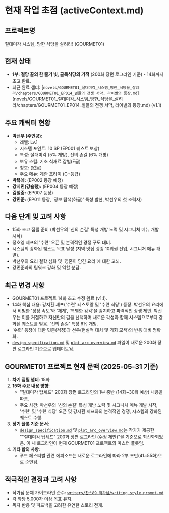 # 현재 작업 초점 (activeContext.md)

## 프로젝트명
절대미각 시스템, 망한 식당을 살려라! (GOURMET01)

## 현재 상태
- **1부: 절망 끝의 한 줄기 빛, 골목식당의 기적** (200화 장편 로그라인 기준) - 14화까지 초고 완료.
- 최근 완료 챕터: [`novels/GOURMET01_절대미각_시스템_망한_식당을_살려라/chapters/GOURMET01_EP014_별들의 전쟁 서막, 라이벌의 등장.md`](novels/GOURMET01_절대미각_시스템_망한_식당을_살려라/chapters/GOURMET01_EP014_별들의 전쟁 서막, 라이벌의 등장.md) (v1.1)

## 주요 캐릭터 현황
- **박선우 (주인공):**
    - 레벨: Lv.1
    - 시스템 포인트: 10 SP (EP001 퀘스트 보상)
    - 특성: 절대미각 (5% 개방), 신의 손길 (6% 개방)
    - 보유 스킬: 기초 식재료 감별(F급)
    - 칭호: (없음)
    - 주요 메뉴: 계란 프라이 (C+등급)
- **박복례:** (EP002 등장 예정)
- **강지민(강슐랭):** (EP004 등장 예정)
- **김철중:** (EP007 등장)
- **강민준:** (EP011 등장, '정보 탐색(하급)' 특성 발현, 박선우의 첫 조력자)

## 다음 단계 및 고려 사항
- 15화 초고 집필 준비 (박선우의 '신의 손길' 특성 개방 노력 및 시그니처 메뉴 개발 시작)
- 정호영 셰프의 '수련' 오픈 및 본격적인 경쟁 구도 대비.
- 시스템의 강화된 퀘스트 목표 달성 (지역 맛집 랭킹 10위권 진입, 시그니처 메뉴 개발).
- 박선우의 요리 철학 심화 및 '영혼이 담긴 요리'에 대한 고뇌.
- 강민준과의 팀워크 강화 및 역할 분담.

## 최근 변경 사항
- GOURMET01 프로젝트 14화 초고 수정 완료 (v1.1).
- 14화 핵심 내용: 강지환 셰프('수련' 레스토랑 및 '수련 식당') 등장. 박선우의 요리에서 비범한 '성장 속도'와 '체계', '특별한 감각'을 감지하고 파격적인 상생 제안. 박선우는 이를 거절하고 자신만의 길을 선택하며 새로운 각성과 함께 시스템으로부터 강화된 퀘스트를 받음. '신의 손길' 특성 6% 개방.
- '수련' 등장에 대한 민준(걱정)과 선우(현실적 대처 및 기회 모색)의 반응 대비 명확화.
- [`design_specification.md`](novels/GOURMET01_절대미각_시스템_망한_식당을_살려라/design_specification.md) 및 [`plot_arc_overview.md`](novels/GOURMET01_절대미각_시스템_망한_식당을_살려라/plot_arc_overview.md) 파일이 새로운 200화 장편 로그라인 기준으로 업데이트됨.

## GOURMET01 프로젝트 현재 문맥 (2025-05-31 기준)

1.  **차기 집필 챕터**: 15화
2.  **15화 주요 내용 방향**:
    *   "절대미각 탑셰프" 200화 장편 로그라인의 1부 중반 (14화~30화 예상) 내용을 따름.
    *   주요 사건: 박선우의 '신의 손길' 특성 개방 노력 및 시그니처 메뉴 개발 시작, '수련' 및 '수련 식당' 오픈 및 강지환 셰프와의 본격적인 경쟁, 시스템의 강화된 퀘스트 수행.
3.  **장기 플롯 기준 문서**:
    * [`design_specification.md`](novels/GOURMET01_절대미각_시스템_망한_식당을_살려라/design_specification.md) 및 [`plot_arc_overview.md`](novels/GOURMET01_절대미각_시스템_망한_식당을_살려라/plot_arc_overview.md)는 작가가 제공한 ""절대미각 탑셰프" 200화 장편 로그라인 (수정 제안)"을 기준으로 최신화되었음. 이 새 로그라인이 현재 GOURMET01 프로젝트의 마스터 플롯임.
4.  **기타 합의 사항**:
    * 푸드 페스티벌 관련 에피소드는 새로운 로그라인에 따라 2부 초반(41~55화)으로 순연됨.

## 적극적인 결정과 고려 사항
- 작가님 문체 가이드라인 준수: [`writers/찬스89_작가님/writing_style_prompt.md`](writers/찬스89_작가님/writing_style_prompt.md)
- 각 화당 5,000자 이상 목표 유지.
- 독자 반응 및 피드백을 고려한 유연한 스토리 전개.